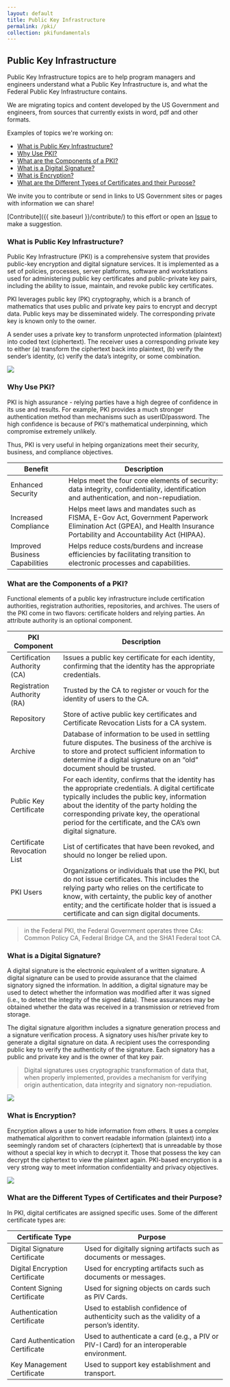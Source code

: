 ```yaml
---
layout: default
title: Public Key Infrastructure 
permalink: /pki/
collection: pkifundamentals
---
```

## Public Key Infrastructure

Public Key Infrastructure topics are to help program managers and engineers understand what a Public Key Infrastructure is, and what the Federal Public Key Infrastructure contains. 

We are migrating topics and content developed by the US Government and engineers, from sources that currently exists in word, pdf and other formats.  

Examples of topics we're working on:

* [What is Public Key Infrastructure?](#what-is-public-key-infrastructure?)
* [Why Use PKI?](#why-use-pki?)
* [What are the Components of a PKI?](#what-are-the-components-of-a-pki?)
* [What is a Digital Signature?](#what-is-a-digital-signature?)
* [What is Encryption?](#what-is-encryption?)
* [What are the Different Types of Certificates and their Purpose?](#What-are-the-different-types-of-certificates-and-their-purpose?)

We invite you to contribute or send in links to US Government sites or pages with information we can share! 
 
[Contribute]({{ site.baseurl }}/contribute/) to this effort or open an [Issue]({{site.github.repository_url}}/issues) to make a suggestion.

### What is Public Key Infrastructure? ###
Public Key Infrastructure (PKI) is a comprehensive system that provides public-key encryption and digital signature services. It is implemented as a set of policies, processes, server platforms, software and workstations used for administering public key certificates and public-private key pairs, including the ability to issue, maintain, and revoke public key certificates.

PKI leverages public key (PK) cryptography, which is a branch of mathematics that uses public and private key pairs to encrypt and decrypt data. Public keys may be disseminated widely. The corresponding private key is known only to the owner.

A sender uses a private key to transform unprotected information (plaintext) into coded text  (ciphertext). The receiver uses a corresponding private key to either (a) transform the ciphertext back into 
plaintext, (b) verify the sender’s identity, (c) verify the data’s integrity, or some combination. 

<img src="/img/PKI-image1.jpg"/>

### Why Use PKI? ###
PKI is high assurance - relying parties have a high degree of confidence in its use and results.  For example, PKI provides a much stronger authentication method than mechanisms such as userID/password.  The high confidence is because of PKI's mathematical underpinning, which compromise extremely unlikely. 

Thus, PKI is very useful in helping organizations meet their security, business, and compliance objectives.

|Benefit| Description|
|-------|------------|
|Enhanced Security|Helps meet the four core elements of security: data integrity, confidentiality, identification and authentication, and non-repudiation.|
|Increased Compliance|Helps meet laws and mandates such as FISMA, E-Gov Act, Government Paperwork Elimination Act (GPEA), and Health Insurance Portability and Accountability Act (HIPAA).|
|Improved Business Capabilities|Helps reduce costs/burdens and increase efficiencies by facilitating transition to electronic processes and capabilities.|

### What are the Components of a PKI? ###
Functional elements of a public key infrastructure include certification authorities, registration authorities, repositories, and archives. The users of the PKI come in two flavors: certificate holders and relying parties. An attribute authority is an optional component.

|PKI Component| Description|
|-------|------------|
|Certification Authority (CA)|Issues a public key certificate for each identity, confirming that the identity has the appropriate credentials.|
|Registration Authority (RA)|Trusted by the CA to register or vouch for the identity of users to the CA.|
|Repository|Store of active public key certificates and Certificate Revocation Lists for a CA system.|
|Archive|Database of information to be used in settling future disputes. The business of the archive is to store and protect sufficient information to determine if a digital signature on an “old” document should be trusted.|
|Public Key Certificate|For each identity, confirms that the identity has the appropriate credentials. A digital certificate typically includes the public key, information about the identity of the party holding the corresponding private key, the operational period for the certificate, and the CA’s own digital signature.|
|Certificate Revocation List| List of certificates that have been revoked, and should no longer be relied upon.|
|PKI Users|Organizations or individuals that use the PKI, but do not issue certificates. This includes the relying party who relies on the certificate to know, with certainty, the public key of another entity; and the certificate holder that is issued a certificate and can sign digital documents.|

> in the Federal PKI, the Federal Government operates three CAs: Common Policy CA, Federal Bridge CA, and the SHA1 Federal toot CA.

### What is a Digital Signature? ###
A digital signature is the electronic equivalent of a written signature. A digital signature can be used to provide assurance that the claimed signatory signed the information. In addition, a digital signature may be used to detect whether the information was modified after it was signed (i.e., to detect the integrity of the signed data). These assurances may be obtained whether the data was received in a transmission or retrieved from storage.

The digital signature algorithm includes a signature generation process and a signature verification process. A signatory uses his/her private key to generate a digital signature on data. A recipient uses the corresponding public key to verify the authenticity of the signature. Each signatory has a public and private key and is the owner of that key pair.

> Digital signatures uses cryptographic transformation of data that, when properly implemented, provides a mechanism for verifying origin authentication, data integrity and signatory non-repudiation. 

<img src="/img/PKI-image2.jpg"/>

### What is Encryption? ###
Encryption allows a user to hide information from others. It uses a complex mathematical algorithm to convert readable information (plaintext) into a seemingly random set of characters (ciphertext) that is unreadable by those without a special key in which to decrypt it. Those that possess the key can decrypt the ciphertext to view the plaintext again.
PKI-based encryption is a very strong way to meet information confidentiality and privacy objectives.

<img src="/img/PKI-image3.jpg"/>

### What are the Different Types of Certificates and their Purpose? ###
In PKI, digital certificates are assigned specific uses. Some of the different certificate types are:

|Certificate Type|Purpose|
|-------|------------|
|Digital Signature Certificate|Used for digitally signing artifacts such as documents or messages.|
|Digital Encryption Certificate|Used for encrypting artifacts such as documents or messages.|
|Content Signing Certificate|Used for signing objects on cards such as PIV Cards.|
|Authentication Certificate|Used to establish confidence of authenticity such as the validity of a person’s identity.|
|Card Authentication Certificate|Used to authenticate a card (e.g., a PIV or PIV-I Card) for an interoperable environment.|
|Key Management Certificate|Used to support key establishment and transport.|



